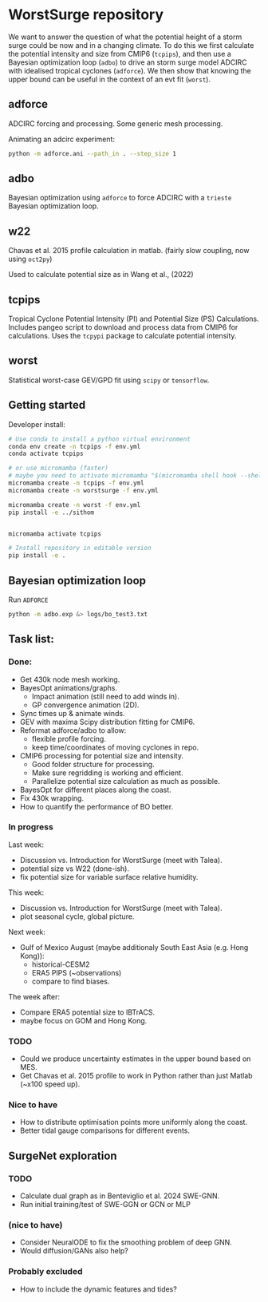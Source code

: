 # WorstSurge repository

We want to answer the question of what the potential height of a storm surge could be now and in a changing climate. To do this we first calculate the potential intensity and size from CMIP6 (`tcpips`), and then use a Bayesian optimization loop (`adbo`) to drive an storm surge model ADCIRC with idealised tropical cyclones (`adforce`). We then show that knowing the upper bound can be useful in the context of an evt fit (`worst`).

## adforce

ADCIRC forcing and processing. Some generic mesh processing.

Animating an adcirc experiment:
```bash
python -m adforce.ani --path_in . --step_size 1
```

## adbo

Bayesian optimization using `adforce` to force ADCIRC with a `trieste` Bayesian optimization loop.

## w22

Chavas et al. 2015 profile calculation in matlab. (fairly slow coupling, now using `oct2py`)

Used to calculate potential size as in Wang et al., (2022)


## tcpips

Tropical Cyclone Potential Intensity (PI) and Potential Size (PS) Calculations.
Includes pangeo script to download and process data from CMIP6 for calculations.
Uses the `tcpypi` package to calculate potential intensity.

## worst

Statistical worst-case GEV/GPD fit using `scipy` or `tensorflow`.


## Getting started

Developer install:

```bash
# Use conda to install a python virtual environment
conda env create -n tcpips -f env.yml
conda activate tcpips

# or use micromamba (faster)
# maybe you need to activate micromamba "$(micromamba shell hook --shell zsh)"
micromamba create -n tcpips -f env.yml
micromamba create -n worstsurge -f env.yml

micromamba create -n worst -f env.yml
pip install -e ../sithom


micromamba activate tcpips

# Install repository in editable version
pip install -e .

```

## Bayesian optimization loop

Run `ADFORCE` 
```bash
python -m adbo.exp &> logs/bo_test3.txt
```

## Task list:

### Done:

 - Get 430k node mesh working.
 - BayesOpt animations/graphs.
    - Impact animation (still need to add winds in).
    - GP convergence animation (2D).
 - Sync times up & animate winds.
 - GEV with maxima Scipy distribution fitting for CMIP6.
 - Reformat adforce/adbo to allow:
   - flexible profile forcing.
   - keep time/coordinates of moving cyclones in repo.
 - CMIP6 processing for potential size and intensity.
    - Good folder structure for processing.
    - Make sure regridding is working and efficient.
    - Parallelize potential size calculation as much as possible.
 - BayesOpt for different places along the coast.
 - Fix 430k wrapping.
 - How to quantify the performance of BO better.

### In progress

Last week:
 - Discussion vs. Introduction for WorstSurge (meet with Talea).
 - potential size vs W22 (done-ish).
 - fix potential size for variable surface relative humidity.

This week:
 - Discussion vs. Introduction for WorstSurge (meet with Talea).
 - plot seasonal cycle, global picture.

Next week:
 - Gulf of Mexico August (maybe additionaly South East Asia (e.g. Hong Kong)):
   - historical-CESM2
   - ERA5 PIPS (~observations)
   - compare to find biases.

The week after:
 - Compare ERA5 potential size to IBTrACS.
 - maybe focus on GOM and Hong Kong.

### TODO

 - Could we produce uncertainty estimates in the upper bound based on MES.
 - Get Chavas et al. 2015 profile to work in Python rather than just Matlab (~x100 speed up).

### Nice to have

 - How to distribute optimisation points more uniformly along the coast.
 - Better tidal gauge comparisons for different events.

## SurgeNet exploration

### TODO

 - Calculate dual graph as in Benteviglio et al. 2024 SWE-GNN.
 - Run initial training/test of SWE-GGN or GCN or MLP

### (nice to have)

 - Consider NeuralODE to fix the smoothing problem of deep GNN.
 - Would diffusion/GANs also help?

### Probably excluded
 - How to include the dynamic features and tides?

